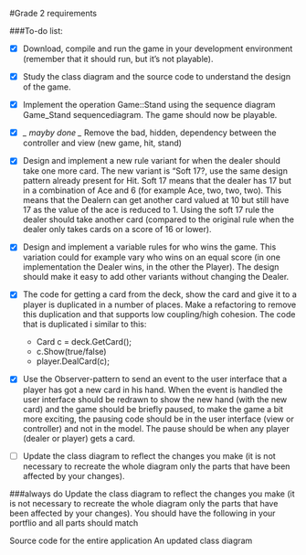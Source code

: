 ﻿#Grade 2 requirements

###To-do list:
- [x] Download, compile and run the game in your development environment (remember that it should run, but it’s not playable).
- [x] Study the class diagram and the source code to understand the design of the game.
- [x] Implement the operation Game::Stand using the sequence diagram Game_Stand sequencediagram. The game should now be playable.
- [x] *_ mayby done _* Remove the bad, hidden, dependency between the controller and view (new game, hit, stand)
- [x] Design and implement a new rule variant for when the dealer should take one more card. The new variant is “Soft 17?, use the same design pattern already present for Hit. Soft 17 means that the dealer has 17 but in a combination of Ace and 6 (for example Ace, two, two, two). This means that the Dealern can get another card valued at 10 but still have 17 as the value of the ace is reduced to 1. Using the soft 17 rule the dealer should take another card (compared to the original rule when the dealer only takes cards on a score of 16 or lower).
- [x] Design and implement a variable rules for who wins the game. This variation could for example vary who wins on an equal score (in one implementation the Dealer wins, in the other the Player). The design should make it easy to add other variants without changing the Dealer.
- [x] The code for getting a card from the deck, show the card and give it to a player is duplicated in a number of places. Make a refactoring to remove this duplication and that supports low coupling/high cohesion. The code that is duplicated i similar to this:
	- Card c = deck.GetCard();
	- c.Show(true/false)
	- player.DealCard(c);
- [x] Use the Observer-pattern to send an event to the user interface that a player has got a new card in his hand. When the event is handled the user interface should be redrawn to show the new hand (with the new card) and the game should be briefly paused, to make the game a bit more exciting, the pausing code should be in the user interface (view or controller) and not in the model. The pause should be when any player (dealer or player) gets a card.

- [ ] Update the class diagram to reflect the changes you make (it is not necessary to recreate the whole diagram only the parts that have been affected by your changes).

###always do
Update the class diagram to reflect the changes you make (it is not necessary to recreate the whole diagram only the parts that have been affected by your changes).
You should have the following in your portflio and all parts should match

Source code for the entire application
An updated class diagram
